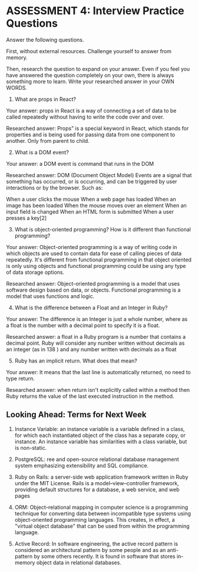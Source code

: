 # ASSESSMENT 4: Interview Practice Questions
Answer the following questions.

First, without external resources. Challenge yourself to answer from memory.

Then, research the question to expand on your answer. Even if you feel you have answered the question completely on your own, there is always something more to learn. Write your researched answer in your OWN WORDS.  

1. What are props in React?

  Your answer: props in React is a way of connecting a set of data to be called repeatedly without having to write the code over and over.

  Researched answer: Props” is a special keyword in React, which stands for properties and is being used for passing data from one component to another. Only from parent to child.



2. What is a DOM event?

  Your answer: a DOM event is command that runs in the DOM

  Researched answer: DOM (Document Object Model) Events are a signal that something has occurred, or is occurring, and can be triggered by user interactions or by the browser. Such as:

When a user clicks the mouse
When a web page has loaded
When an image has been loaded
When the mouse moves over an element
When an input field is changed
When an HTML form is submitted
When a user presses a key[2]



3. What is object-oriented programming? How is it different than functional programming?

  Your answer: Object-oriented programming is a way of writing code in which objects are used to contain data for ease of calling pieces of data repeatedly. It's different from functional programming in that object oriented is only using objects and functional programming could be using any type of data storage options.

  Researched answer:
Object-oriented programming is a  model that uses software design based on data, or objects. Functional programming is a model that uses functions and logic.


4. What is the difference between a Float and an Integer in Ruby?

  Your answer: The difference is an Integer is just a whole number, where as a float is the number with a decimal point to specify it is a float.

  Researched answer:
  a float in a Ruby program is a number that contains a decimal point. Ruby will consider any number written without decimals as an integer (as in 138 ) and any number written with decimals as a float 
  



5. Ruby has an implicit return. What does that mean?

  Your answer: It means that the last line is automatically returned, no need to type return.

  Researched answer:
  when return isn't explicitly called within a method then Ruby returns the value of the last executed instruction in the method.



## Looking Ahead: Terms for Next Week

1. Instance Variable: an instance variable is a variable defined in a class, for which each instantiated object of the class has a separate copy, or instance. An instance variable has similarities with a class variable, but is non-static.

2. PostgreSQL: ree and open-source relational database management system emphasizing extensibility and SQL compliance.

3. Ruby on Rails: a server-side web application framework written in Ruby under the MIT License. Rails is a model–view–controller framework, providing default structures for a database, a web service, and web pages

4. ORM: Object–relational mapping in computer science is a programming technique for converting data between incompatible type systems using object-oriented programming languages. This creates, in effect, a "virtual object database" that can be used from within the programming language.

5. Active Record: In software engineering, the active record pattern is considered an architectural pattern by some people and as an anti-pattern by some others recently. It is found in software that stores in-memory object data in relational databases.
